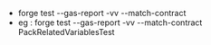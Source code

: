 - forge test --gas-report -vv --match-contract
- eg : forge test --gas-report -vv --match-contract PackRelatedVariablesTest
